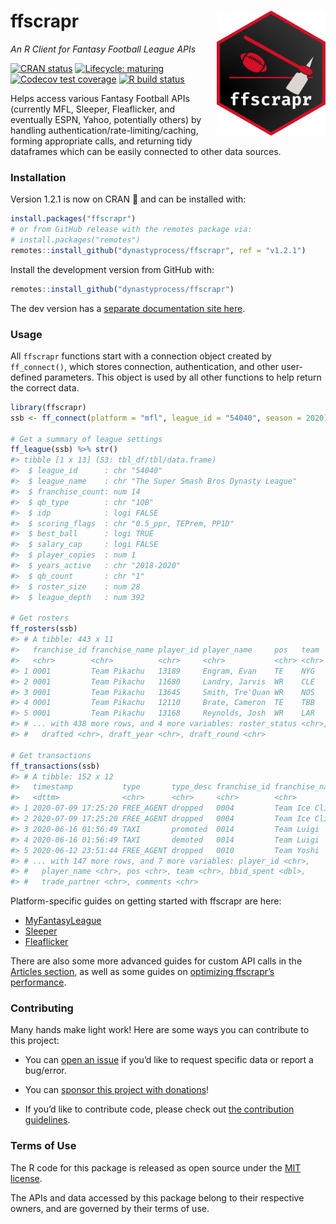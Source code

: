 
<!-- README.md is generated from README.Rmd. Please edit that file -->

# ffscrapr <a href='#'><img src='man/figures/logo.png' align="right" height="200" /></a>

*An R Client for Fantasy Football League APIs*

<!-- badges: start -->

[![CRAN
status](https://img.shields.io/cran/v/ffscrapr?style=flat-square)](https://CRAN.R-project.org/package=ffscrapr)
[![Lifecycle:
maturing](https://img.shields.io/badge/lifecycle-maturing-blue.svg?style=flat-square)](https://www.tidyverse.org/lifecycle/#maturing)
[![Codecov test
coverage](https://img.shields.io/codecov/c/github/dynastyprocess/ffscrapr?label=test%20coverage&style=flat-square)](https://codecov.io/gh/DynastyProcess/ffscrapr?branch=main)
[![R build
status](https://img.shields.io/github/workflow/status/dynastyprocess/ffscrapr/R-CMD-check?label=R%20check&style=flat-square)](https://github.com/DynastyProcess/ffscrapr/actions)

<!-- badges: end -->

Helps access various Fantasy Football APIs (currently MFL, Sleeper,
Fleaflicker, and eventually ESPN, Yahoo, potentially others) by handling
authentication/rate-limiting/caching, forming appropriate calls, and
returning tidy dataframes which can be easily connected to other data
sources.

### Installation

Version 1.2.1 is now on CRAN 🎉 and can be installed with:

``` r
install.packages("ffscrapr")
# or from GitHub release with the remotes package via:
# install.packages("remotes")
remotes::install_github("dynastyprocess/ffscrapr", ref = "v1.2.1")
```

Install the development version from GitHub with:

``` r
remotes::install_github("dynastyprocess/ffscrapr")
```

The dev version has a [separate documentation site
here](https://ffscrapr.dynastyprocess.com/dev/).

### Usage

All `ffscrapr` functions start with a connection object created by
`ff_connect()`, which stores connection, authentication, and other
user-defined parameters. This object is used by all other functions to
help return the correct data.

``` r
library(ffscrapr)
ssb <- ff_connect(platform = "mfl", league_id = "54040", season = 2020)

# Get a summary of league settings
ff_league(ssb) %>% str()
#> tibble [1 x 13] (S3: tbl_df/tbl/data.frame)
#>  $ league_id      : chr "54040"
#>  $ league_name    : chr "The Super Smash Bros Dynasty League"
#>  $ franchise_count: num 14
#>  $ qb_type        : chr "1QB"
#>  $ idp            : logi FALSE
#>  $ scoring_flags  : chr "0.5_ppr, TEPrem, PP1D"
#>  $ best_ball      : logi TRUE
#>  $ salary_cap     : logi FALSE
#>  $ player_copies  : num 1
#>  $ years_active   : chr "2018-2020"
#>  $ qb_count       : chr "1"
#>  $ roster_size    : num 28
#>  $ league_depth   : num 392

# Get rosters
ff_rosters(ssb)
#> # A tibble: 443 x 11
#>   franchise_id franchise_name player_id player_name     pos   team    age
#>   <chr>        <chr>          <chr>     <chr>           <chr> <chr> <dbl>
#> 1 0001         Team Pikachu   13189     Engram, Evan    TE    NYG    26.3
#> 2 0001         Team Pikachu   11680     Landry, Jarvis  WR    CLE    28.1
#> 3 0001         Team Pikachu   13645     Smith, Tre'Quan WR    NOS    24.9
#> 4 0001         Team Pikachu   12110     Brate, Cameron  TE    TBB    29.5
#> 5 0001         Team Pikachu   13168     Reynolds, Josh  WR    LAR    25.8
#> # ... with 438 more rows, and 4 more variables: roster_status <chr>,
#> #   drafted <chr>, draft_year <chr>, draft_round <chr>

# Get transactions
ff_transactions(ssb)
#> # A tibble: 152 x 12
#>   timestamp           type       type_desc franchise_id franchise_name   
#>   <dttm>              <chr>      <chr>     <chr>        <chr>            
#> 1 2020-07-09 17:25:20 FREE_AGENT dropped   0004         Team Ice Climbers
#> 2 2020-07-09 17:25:20 FREE_AGENT dropped   0004         Team Ice Climbers
#> 3 2020-06-16 01:56:49 TAXI       promoted  0014         Team Luigi       
#> 4 2020-06-16 01:56:49 TAXI       demoted   0014         Team Luigi       
#> 5 2020-06-12 23:51:44 FREE_AGENT dropped   0010         Team Yoshi       
#> # ... with 147 more rows, and 7 more variables: player_id <chr>,
#> #   player_name <chr>, pos <chr>, team <chr>, bbid_spent <dbl>,
#> #   trade_partner <chr>, comments <chr>
```

Platform-specific guides on getting started with ffscrapr are here:

  - [MyFantasyLeague](https://ffscrapr.dynastyprocess.com/articles/mfl_basics.html)  
  - [Sleeper](https://ffscrapr.dynastyprocess.com/articles/sleeper_basics.html)
  - [Fleaflicker](https://ffscrapr.dynastyprocess.com/articles/fleaflicker_basics.html)

There are also some more advanced guides for custom API calls in the
[Articles section](https://ffscrapr.dynastyprocess.com/articles/), as
well as some guides on [optimizing ffscrapr’s
performance](https://ffscrapr.dynastyprocess.com/articles/ffscrapr_caching.html).

### Contributing

Many hands make light work\! Here are some ways you can contribute to
this project:

  - You can [open an
    issue](https://github.com/DynastyProcess/ffscrapr/issues/new/choose)
    if you’d like to request specific data or report a bug/error.

  - You can [sponsor this project with
    donations](https://github.com/sponsors/tanho63)\!

  - If you’d like to contribute code, please check out [the contribution
    guidelines](https://ffscrapr.dynastyprocess.com/CONTRIBUTING.html).

### Terms of Use

The R code for this package is released as open source under the [MIT
license](https://ffscrapr.dynastyprocess.com/LICENSE.html).

The APIs and data accessed by this package belong to their respective
owners, and are governed by their terms of use.
